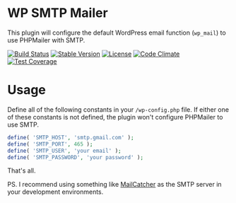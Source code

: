 # WP SMTP Mailer

This plugin will configure the default WordPress email function (`wp_mail`) to use PHPMailer with SMTP.

[![Build Status](https://api.travis-ci.org/dannyvankooten/wp-smtp-mailer.png?branch=master)](https://travis-ci.org/dannyvankooten/wp-smtp-mailer)
[![Stable Version](https://poser.pugx.org/dannyvankooten/wp-smtp-mailer/v/stable.svg)](https://packagist.org/packages/dannyvankooten/wp-smtp-mailer)
[![License](https://poser.pugx.org/dannyvankooten/wp-smtp-mailer/license.svg)](https://packagist.org/packages/dannyvankooten/wp-smtp-mailer)
[![Code Climate](https://codeclimate.com/github/dannyvankooten/wp-smtp-mailer/badges/gpa.svg)](https://codeclimate.com/github/dannyvankooten/wp-smtp-mailer)
[![Test Coverage](https://codeclimate.com/github/dannyvankooten/wp-smtp-mailer/badges/coverage.svg)](https://codeclimate.com/github/dannyvankooten/wp-smtp-mailer)

Usage
=========

Define all of the following constants in your `/wp-config.php` file. If either one of these constants is not defined, the plugin won't configure PHPMailer to use SMTP.

```php
define( 'SMTP_HOST', 'smtp.gmail.com' );
define( 'SMTP_PORT', 465 );
define( 'SMTP_USER', 'your email' );
define( 'SMTP_PASSWORD', 'your password' );
```

That's all. 

PS. I recommend using something like [MailCatcher](http://mailcatcher.me/) as the SMTP server in your development environments.